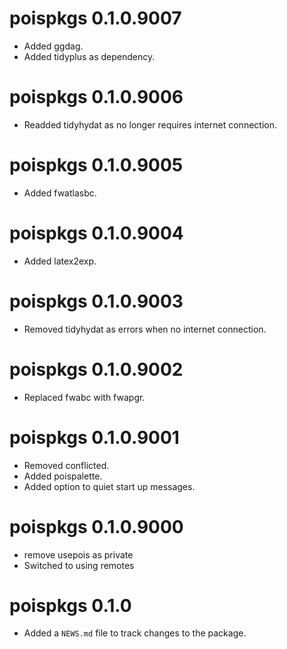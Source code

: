 <!-- NEWS.md is maintained by https://cynkra.github.io/fledge, do not edit -->

# poispkgs 0.1.0.9007

- Added ggdag.
- Added tidyplus as dependency.


# poispkgs 0.1.0.9006

- Readded tidyhydat as no longer requires internet connection.


# poispkgs 0.1.0.9005

- Added fwatlasbc.


# poispkgs 0.1.0.9004

- Added latex2exp.


# poispkgs 0.1.0.9003

- Removed tidyhydat as errors when no internet connection.


# poispkgs 0.1.0.9002

- Replaced fwabc with fwapgr.


# poispkgs 0.1.0.9001

- Removed conflicted.
- Added poispalette.
- Added option to quiet start up messages.


# poispkgs 0.1.0.9000

- remove usepois as private
- Switched to using remotes

# poispkgs 0.1.0

- Added a `NEWS.md` file to track changes to the package.
